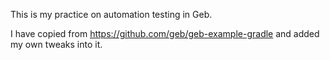 This is my practice on automation testing in Geb. 

I have copied from https://github.com/geb/geb-example-gradle and added my own tweaks into it.